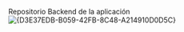 Repositorio Backend de la aplicación
![{D3E37EDB-B059-42FB-8C48-A214910D0D5C}](https://github.com/user-attachments/assets/ddc1d2ec-e2e1-4f84-957c-6ea936e940f1)

